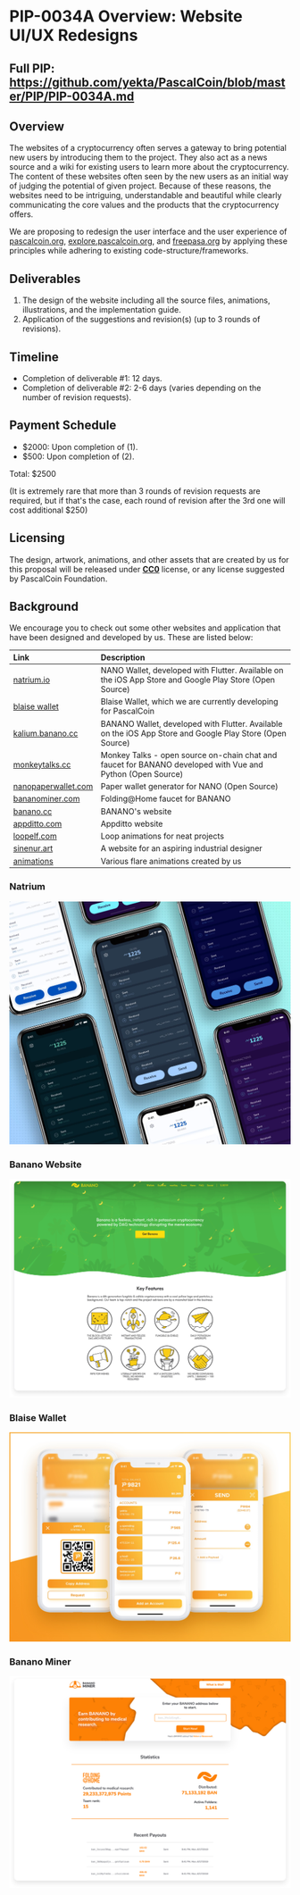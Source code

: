 # PIP-0034A Overview: Website UI/UX Redesigns
## Full PIP: https://github.com/yekta/PascalCoin/blob/master/PIP/PIP-0034A.md

## Overview
The websites of a cryptocurrency often serves a gateway to bring potential new users by introducing them to the project. They also act as a news source and a wiki for existing users to learn more about the cryptocurrency. The content of these websites often seen by the new users as an initial way of judging the potential of given project. Because of these reasons, the websites need to be intriguing, understandable and beautiful while clearly communicating the core values and the products that the cryptocurrency offers.

We are proposing to redesign the user interface and the user experience of [pascalcoin.org][pascal-website], [explore.pascalcoin.org][pascal-explorer], and [freepasa.org][free-pasa] by applying these principles while adhering to existing code-structure/frameworks.

## Deliverables
1) The design of the website including all the source files, animations, illustrations, and the implementation guide.
2) Application of the suggestions and revision(s) (up to 3 rounds of revisions).

## Timeline
* Completion of deliverable #1: 12 days.
* Completion of deliverable #2: 2-6 days (varies depending on the number of revision requests).

## Payment Schedule
* $2000: Upon completion of (1).
* $500: Upon completion of (2).

Total: $2500

(It is extremely rare that more than 3 rounds of revision requests are required, but if that's the case, each round of revision after the 3rd one will cost additional $250)

## Licensing
The design, artwork, animations, and other assets that are created by us for this proposal will be released under [**CC0**][creative-commons] license, or any license suggested by PascalCoin Foundation.

## Background
We encourage you to check out some other websites and application that have been designed and developed by us. These are listed below:

| Link | Description |
| :----- | :------ |
[natrium.io](https://natrium.io) | NANO Wallet, developed with Flutter. Available on the iOS App Store and Google Play Store (Open Source)
[blaise wallet](https://appditto.com/blaisevideo) | Blaise Wallet, which we are currently developing for PascalCoin
[kalium.banano.cc](https://kalium.banano.cc) | BANANO Wallet, developed with Flutter. Available on the iOS App Store and Google Play Store (Open Source)
[monkeytalks.cc](https://monkeytalks.cc) | Monkey Talks - open source on-chain chat and faucet for BANANO developed with Vue and Python (Open Source)
[nanopaperwallet.com](https://nanopaperwallet.com) | Paper wallet generator for NANO (Open Source)
[bananominer.com](https://bananominer.com) | Folding@Home faucet for BANANO
[banano.cc](https://banano.cc) | BANANO's website
[appditto.com](https://appditto.com) | Appditto website
[loopelf.com](https://loopelf.com) | Loop animations for neat projects
[sinenur.art](https://sinenur.art) | A website for an aspiring industrial designer
[animations](https://www.2dimensions.com/a/yekta/files/recent/all) | Various flare animations created by us

### Natrium
![Natrium](resources/PIP-0034A/natrium.jpg)

### Banano Website
![Banano Website](resources/PIP-0034A/banano-website.png)

### Blaise Wallet
![Blaise Wallet](resources/PIP-0034A/blaise.jpg)

### Banano Miner
![Banano Miner](resources/PIP-0034A/banano-miner.png)

[creative-commons]: https://creativecommons.org/share-your-work/public-domain/cc0/
[sketch-app]: https://www.sketch.com
[figma-app]: https://www.figma.com
[ae-app]: https://www.adobe.com/products/aftereffects.html
[illustrator-app]: https://www.adobe.com/products/illustrator.html
[lottie]: https://airbnb.design/lottie/
[pascal-website]: https://pascalcoin.org
[pascal-explorer]: https://explore.pascalcoin.org
[free-pasa]: https://freepasa.org
